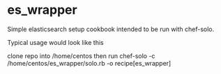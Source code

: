 # es_wrapper

Simple elasticsearch setup cookbook intended to be run with chef-solo.

Typical usage would look like this

clone repo into /home/centos
then run
chef-solo -c /home/centos/es_wrapper/solo.rb -o recipe[es_wrapper]